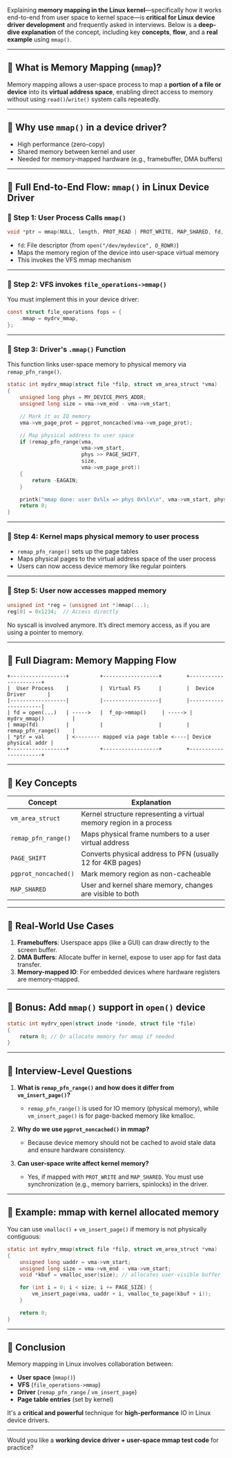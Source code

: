 Explaining **memory mapping in the Linux kernel**—specifically how it works end-to-end from user space to kernel space—is **critical for Linux device driver development** and frequently asked in interviews. Below is a **deep-dive explanation** of the concept, including key **concepts**, **flow**, and a **real example** using `mmap()`.

---

## 🔷 What is Memory Mapping (`mmap`)?

Memory mapping allows a user-space process to map a **portion of a file or device** into its **virtual address space**, enabling direct access to memory without using `read()`/`write()` system calls repeatedly.

---

## 🔷 Why use `mmap()` in a device driver?

* High performance (zero-copy)
* Shared memory between kernel and user
* Needed for memory-mapped hardware (e.g., framebuffer, DMA buffers)

---

## 🔷 Full End-to-End Flow: `mmap()` in Linux Device Driver

### 📌 Step 1: User Process Calls `mmap()`

```c
void *ptr = mmap(NULL, length, PROT_READ | PROT_WRITE, MAP_SHARED, fd, 0);
```

* `fd`: File descriptor (from `open("/dev/mydevice", O_RDWR)`)
* Maps the memory region of the device into user-space virtual memory
* This invokes the VFS mmap mechanism

---

### 📌 Step 2: VFS invokes `file_operations->mmap()`

You must implement this in your device driver:

```c
const struct file_operations fops = {
    .mmap = mydrv_mmap,
};
```

---

### 📌 Step 3: Driver's `.mmap()` Function

This function links user-space memory to physical memory via `remap_pfn_range()`.

```c
static int mydrv_mmap(struct file *filp, struct vm_area_struct *vma)
{
    unsigned long phys = MY_DEVICE_PHYS_ADDR;
    unsigned long size = vma->vm_end - vma->vm_start;

    // Mark it as IO memory
    vma->vm_page_prot = pgprot_noncached(vma->vm_page_prot);

    // Map physical address to user space
    if (remap_pfn_range(vma,
                        vma->vm_start,
                        phys >> PAGE_SHIFT,
                        size,
                        vma->vm_page_prot))
    {
        return -EAGAIN;
    }

    printk("mmap done: user 0x%lx => phys 0x%lx\n", vma->vm_start, phys);
    return 0;
}
```

---

### 📌 Step 4: Kernel maps physical memory to user process

* `remap_pfn_range()` sets up the page tables
* Maps physical pages to the virtual address space of the user process
* Users can now access device memory like regular pointers

---

### 📌 Step 5: User now accesses mapped memory

```c
unsigned int *reg = (unsigned int *)mmap(...);
reg[0] = 0x1234;  // Access directly
```

No syscall is involved anymore. It’s direct memory access, as if you are using a pointer to memory.

---

## 🔷 Full Diagram: Memory Mapping Flow

```plaintext
+------------------+          +------------------+        +----------------------+
|  User Process    |          |  Virtual FS      |        |  Device Driver       |
|------------------|          |------------------|        |----------------------|
| fd = open(...)   | ----->   |  f_op->mmap()     | -----> | mydrv_mmap()         |
| mmap(fd)         |          |                  |        | remap_pfn_range()    |
| *ptr = val       | <-------- mapped via page table <----| Device physical addr |
+------------------+          +------------------+        +----------------------+
```

---

## 🔷 Key Concepts

| Concept              | Explanation                                                        |
| -------------------- | ------------------------------------------------------------------ |
| `vm_area_struct`     | Kernel structure representing a virtual memory region in a process |
| `remap_pfn_range()`  | Maps physical frame numbers to a user virtual address              |
| `PAGE_SHIFT`         | Converts physical address to PFN (usually 12 for 4KB pages)        |
| `pgprot_noncached()` | Mark memory region as non-cacheable                                |
| `MAP_SHARED`         | User and kernel share memory, changes are visible to both          |

---

## 🔷 Real-World Use Cases

1. **Framebuffers**: Userspace apps (like a GUI) can draw directly to the screen buffer.
2. **DMA Buffers**: Allocate buffer in kernel, expose to user app for fast data transfer.
3. **Memory-mapped IO**: For embedded devices where hardware registers are memory-mapped.

---

## 🔷 Bonus: Add `mmap()` support in `open()` device

```c
static int mydrv_open(struct inode *inode, struct file *file)
{
    return 0; // Or allocate memory for mmap if needed
}
```

---

## 🔷 Interview-Level Questions

1. **What is `remap_pfn_range()` and how does it differ from `vm_insert_page()`?**

   * `remap_pfn_range()` is used for IO memory (physical memory), while `vm_insert_page()` is for page-backed memory like kmalloc.

2. **Why do we use `pgprot_noncached()` in mmap?**

   * Because device memory should not be cached to avoid stale data and ensure hardware consistency.

3. **Can user-space write affect kernel memory?**

   * Yes, if mapped with `PROT_WRITE` and `MAP_SHARED`. You must use synchronization (e.g., memory barriers, spinlocks) in the driver.

---

## 🔷 Example: mmap with kernel allocated memory

You can use `vmalloc()` + `vm_insert_page()` if memory is not physically contiguous:

```c
static int mydrv_mmap(struct file *filp, struct vm_area_struct *vma)
{
    unsigned long uaddr = vma->vm_start;
    unsigned long size = vma->vm_end - vma->vm_start;
    void *kbuf = vmalloc_user(size); // allocates user-visible buffer

    for (int i = 0; i < size; i += PAGE_SIZE) {
        vm_insert_page(vma, uaddr + i, vmalloc_to_page(kbuf + i));
    }

    return 0;
}
```

---

## 🔷 Conclusion

Memory mapping in Linux involves collaboration between:

* **User space** (`mmap()`)
* **VFS** (`file_operations->mmap`)
* **Driver** (`remap_pfn_range` / `vm_insert_page`)
* **Page table entries** (set by kernel)

It's a **critical and powerful** technique for **high-performance** IO in Linux device drivers.

---

Would you like a **working device driver + user-space mmap test code** for practice?
